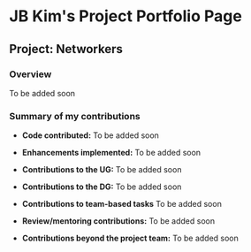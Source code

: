 # JB Kim's Project Portfolio Page

## Project: Networkers
### Overview
To be added soon

### Summary of my contributions
- **Code contributed:** To be added soon

- **Enhancements implemented:** To be added soon

- **Contributions to the UG:** To be added soon

- **Contributions to the DG:** To be added soon

- **Contributions to team-based tasks** To be added soon

- **Review/mentoring contributions:** To be added soon

- **Contributions beyond the project team:** To be added soon
